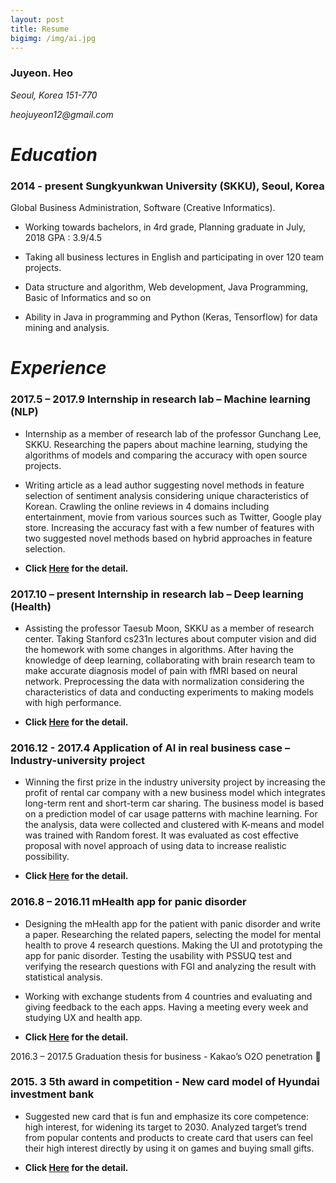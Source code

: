 ```yaml
---
layout: post
title: Resume
bigimg: /img/ai.jpg
---
```


### Juyeon. Heo

_Seoul, Korea 151-770_

_heojuyeon12@gmail.com_

# _Education_
### 2014 - present   Sungkyunkwan University (SKKU), Seoul, Korea
Global Business Administration, Software (Creative Informatics).

 * Working towards bachelors, in 4rd grade, Planning graduate in July, 2018  GPA : 3.9/4.5

 * Taking all business lectures in English and participating in over 120 team projects.

 * Data structure and algorithm, Web development, Java Programming, Basic of Informatics and so on

 * Ability in Java in programming and Python (Keras, Tensorflow) for data mining and analysis.

# _Experience_	

### 2017.5 – 2017.9 	Internship in research lab – Machine learning (NLP) 

 * Internship as a member of research lab of the professor Gunchang Lee, SKKU. Researching the papers about machine learning, studying the algorithms of models and comparing the accuracy with open source projects. 

 * Writing article as a lead author suggesting novel methods in feature selection of sentiment analysis considering unique characteristics of Korean. Crawling the online reviews in 4 domains including entertainment, movie from various sources such as Twitter, Google play store. Increasing the accuracy fast with a few number of features with two suggested novel methods based on hybrid approaches in feature selection.

* **Click [Here](http://juyeonheo12.github.io/machine_learning) for the detail.**

### 2017.10 – present 	Internship in research lab – Deep learning (Health)

 * Assisting the professor Taesub Moon, SKKU as a member of research center. Taking Stanford cs231n lectures about computer vision and did the homework with some changes in algorithms. After having the knowledge of deep learning, collaborating with brain research team to make accurate diagnosis model of pain with fMRI based on neural network. Preprocessing the data with normalization considering the characteristics of data and conducting experiments to making models with high performance.
 
* **Click [Here](http://juyeonheo12.github.io/deep_learning) for the detail.**

### 2016.12 - 2017.4   Application of AI in real business case – Industry-university project

 * Winning the first prize in the industry university project by increasing the profit of rental car company with a new business model which integrates long-term rent and short-term car sharing. The business model is based on a prediction model of car usage patterns with machine learning. For the analysis, data were collected and clustered with K-means and model was trained with Random forest. It was evaluated as cost effective proposal with novel approach of using data to increase realistic possibility.
 
 * **Click [Here](http://juyeonheo12.github.io/application) for the detail.**

### 2016.8 – 2016.11  mHealth app for panic disorder

 * Designing the mHealth app for the patient with panic disorder and write a paper. Researching the related papers, selecting the model for mental health to prove 4 research questions. Making the UI and prototyping the app for panic disorder. Testing the usability with PSSUQ test and verifying the research questions with FGI and analyzing the result with statistical analysis.  

 * Working with exchange students from 4 countries and evaluating and giving feedback to the each apps. Having a meeting every week and studying UX and health app. 

* **Click [Here](http://juyeonheo12.github.io/application) for the detail.**

2016.3 – 2017.5  Graduation thesis for business - Kakao’s O2O penetration
	

### 2015. 3  	5th award in competition - New card model of Hyundai investment bank 

 * Suggested new card that is fun and emphasize its core competence: high interest, for widening its target to 2030. Analyzed target’s trend from popular contents and products to create card that users can feel their high interest directly by using it on games and buying small gifts.
 
 * **Click [Here](http://juyeonheo12.github.io/business) for the detail.**
 
